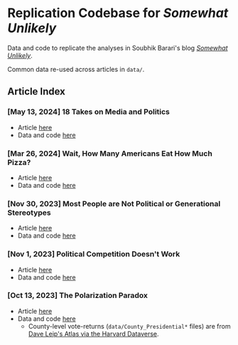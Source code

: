 # Replication Codebase for *Somewhat Unlikely*

Data and code to replicate the analyses in Soubhik Barari's blog [*Somewhat Unlikely*](https://somewhatunlikely.substack.com/).

Common data re-used across articles in `data/`.

## Article Index

### [May 13, 2024] 18 Takes on Media and Politics

- Article [here](https://somewhatunlikely/p/columbia-media-and-politics)
- Data and code [here](/2024-05-10_columbia-media-and-politics/)

### [Mar 26, 2024] Wait, How Many Americans Eat How Much Pizza?

- Article [here](https://somewhatunlikely.substack.com/p/alotta-pizza)
- Data and code [here](/2024-03-26_alotta-pizza/)

### [Nov 30, 2023] Most People are Not Political or Generational Stereotypes

-   Article [here](https://somewhatunlikely.substack.com/p/statistical-stereotypes)
-   Data and code [here](/2023-11-30_statistical-stereotypes/)

### [Nov 1, 2023] Political Competition Doesn't Work

-   Article [here](https://somewhatunlikely.substack.com/p/political-competition)
-   Data and code [here](/2023-11-01_political-competition/)

### [Oct 13, 2023] The Polarization Paradox

-   Article [here](https://somewhatunlikely.substack.com/p/the-polarization-paradox)
-   Data and code [here](/2023-10-13_political_beliefs/)
    -   County-level vote-returns (`data/County_Presidential*` files) are from [Dave Leip's Atlas via the Harvard Dataverse](https://dataverse.harvard.edu/file.xhtml?persistentId=doi:10.7910/DVN/SUCQ52/JAAWCB&version=8.0).
